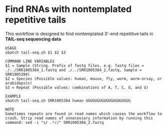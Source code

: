 # Find RNAs with nontemplated repetitive tails

This workflow is designed to find nontemplated 3'-end repetitive tails in **TAIL-seq sequencing data**
```
USAGE
sbatch tail-seq.sh $1 $2 $3

COMMAND LINE VARIABLES
$1 = Sample (String. Prefix of fastq files, e.g. fastq files = ./../SRR1005384_1.fastq and ./../SRR1005384_2.fastq, Sample = SRR1005384)
$2 = Species (Possible values: human, mouse, fly, worm, worm-orsay, or arabidopsis)
$3 = Repeat (Possible values: combinations of A, T, C, G, and U)

EXAMPLE
sbatch tail-seq.sh SRR1005384 human UGUGUGUGUGUGUGUGUGUG

NOTE
Sometimes repeats are found in read names which causes the workflow to crash. Strip read names of unnecessary information by running this command: sed -i "s/ .*//" SRR1005384_2.fastq
```
